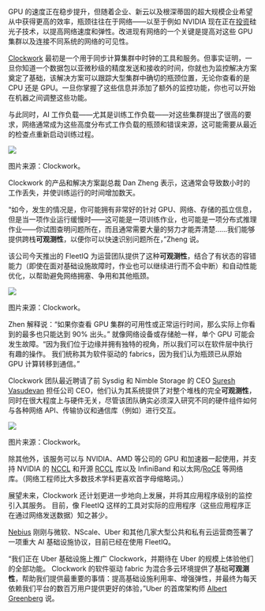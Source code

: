 GPU 的速度正在稳步提升，但随着企业、新云以及根深蒂固的超大规模企业希望从中获得更高的效率，瓶颈往往在于网络——以至于例如 NVIDIA 现在正在[投资](https://www.nvidia.com/en-us/networking/products/silicon-photonics/)硅光子技术，以提高网络速度和弹性。改进现有网络的一个关键是提高对这些 GPU 集群以及连接不同系统的网络的可见性。

[Clockwork](https://www.clockwork.io/) 最初是一个用于同步计算集群中时钟的工具和服务。但事实证明，一旦你知道一个数据包以亚微秒级的精度发送和接收的时间，你就也为监控解决方案奠定了基础，该解决方案可以跟踪大型集群中确切的瓶颈位置，无论你查看的是 CPU 还是 GPU。一旦你掌握了这些信息并添加了额外的监控功能，你也可以开始在机器之间调整这些功能。

与此同时，AI 工作负载——尤其是训练工作负载——对这些集群提出了很高的要求，网络通常成为这些高度分布式工作负载的瓶颈和错误来源，这可能需要从最近的检查点重新启动训练过程。

[![](https://cdn.thenewstack.io/media/2025/09/65196db3-clockwork-fleetiq.png)](https://cdn.thenewstack.io/media/2025/09/65196db3-clockwork-fleetiq.png)

图片来源：Clockwork。

Clockwork 的产品和解决方案副总裁 Dan Zheng 表示，这通常会导致数小时的工作丢失，并使训练运行的时间增加数天。

“如今，发生的情况是，你可能拥有非常好的针对 GPU、网络、存储的孤立信息，但是当一项作业运行缓慢时——这可能是一项训练作业，也可能是一项分布式推理作业——你试图查明问题所在，而且通常需要大量的努力才能弄清楚……我们能够提供跨栈**可观测性**，以便你可以快速识别问题所在，”Zheng 说。

该公司今天推出的 FleetIQ 为运营团队提供了这种**可观测性**，结合了有状态的容错能力（即使在面对基础设施故障时，作业也可以继续进行而不会中断）和自动性能优化，以帮助避免网络拥塞、争用和其他瓶颈。

[![](https://cdn.thenewstack.io/media/2025/09/e0815da9-clockwork-jitter.png)](https://cdn.thenewstack.io/media/2025/09/e0815da9-clockwork-jitter.png)

图片来源：Clockwork。

Zhen 解释说：“如果你查看 GPU 集群的可用性或正常运行时间，那么实际上你看到的最多也只能达到 90% 出头。” 就像网络设备或存储舱一样，单个 GPU 可能会发生故障。“因为我们位于边缘并拥有独特的视角，所以我们可以在软件层中执行有趣的操作。 我们统称其为软件驱动的 fabrics，因为我们认为瓶颈已从原始 GPU 计算转移到通信。”

Clockwork 团队最近聘请了前 Sysdig 和 Nimble Storage 的 CEO [Suresh Vasudevan](https://www.linkedin.com/in/suvasudevan/) 担任公司 CEO，他们认为其系统提供了对整个堆栈的完全**可观测性**，同时在很大程度上与硬件无关，尽管该团队确实必须深入研究不同的硬件组件如何与各种网络 API、传输协议和通信库（例如）进行交互。

[![](https://cdn.thenewstack.io/media/2025/09/a578dccb-clockwork-recover.png)](https://cdn.thenewstack.io/media/2025/09/a578dccb-clockwork-recover.png)

图片来源：Clockwork。

除其他外，该服务可以与 NVIDIA、AMD 等公司的 GPU 和加速器一起使用，并支持 NVIDIA 的 [NCCL](https://developer.nvidia.com/nccl) 和开源 [RCCL](https://github.com/ROCm/rccl) 库以及 InfiniBand 和以太网/[RoCE](https://www.roceinitiative.org/roce-introduction/) 等网络库。（网络工程师比大多数技术学科更喜欢首字母缩略词。）

展望未来，Clockwork 还计划更进一步地向上发展，并将其应用程序级别的监控引入其服务。 目前，像 FleetIQ 这样的工具对实际的应用程序（这些应用程序正在通过网络发送数据）知之甚少。

[Nebius](https://nebius.com/) 刚刚与微软、NScale、Uber 和其他几家大型公共和私有云运营商签署了一项重大 AI 基础设施协议，目前已经在使用 FleetIQ。

“我们正在 Uber 基础设施上推广 Clockwork，并期待在 Uber 的规模上体验他们的全部功能。 Clockwork 的软件驱动 fabric 为混合多云环境提供了基础**可观测性**，帮助我们提供最重要的事情：提高基础设施利用率、增强弹性，并最终为每天依赖我们平台的数百万用户提供更好的体验，”Uber 的首席架构师 [Albert Greenberg](https://www.linkedin.com/in/albert-greenberg-376a39/) 说。
